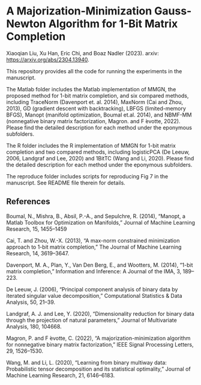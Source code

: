 
# A Majorization-Minimization Gauss-Newton Algorithm for 1-Bit Matrix Completion

Xiaoqian Liu, Xu Han, Eric Chi, and Boaz Nadler (2023). arxiv: https://arxiv.org/abs/2304.13940. 

This repository provides all the code for running the experiments in the manuscript.  

The Matlab folder includes the Matlab implementation of MMGN, the proposed method for 1-bit matrix completion, and six compared methods, including TraceNorm (Davenport et. al. 2014), MaxNorm (Cai and Zhou, 2013), GD (gradient descent with backtracking), LBFGS (limited-memory BFGS), Manopt (manifold optimization, Boumal et.al. 2014), and NBMF-MM (nonnegative binary matrix factorization, Magron. and F ́evotte, 2022). Please find the detailed description for each method under the eponymous subfolders. 

The R folder includes the R implementation of MMGN for 1-bit matrix completion and two compared methods, including logisticPCA (De Leeuw, 2006, Landgraf and Lee, 2020) and 1BitTC (Wang and Li, 2020). Please find the detailed description for each method under the eponymous subfolders. 

The reproduce folder includes scripts for reproducing Fig 7 in the manuscript. See README file therein for details.

## References

Boumal, N., Mishra, B., Absil, P.-A., and Sepulchre, R. (2014), “Manopt, a Matlab Toolbox for Optimization on Manifolds,” Journal of Machine Learning Research, 15, 1455–1459

Cai, T. and Zhou, W.-X. (2013), “A max-norm constrained minimization approach to 1-bit matrix completion,” The Journal of Machine Learning Research, 14, 3619–3647.

Davenport, M. A., Plan, Y., Van Den Berg, E., and Wootters, M. (2014), “1-bit matrix completion,” Information and Inference: A Journal of the IMA, 3, 189–223.

De Leeuw, J. (2006), “Principal component analysis of binary data by iterated singular value decomposition,” Computational Statistics \& Data Analysis, 50, 21–39.

Landgraf, A. J. and Lee, Y. (2020), “Dimensionality reduction for binary data through the projection of natural parameters,” Journal of Multivariate Analysis, 180, 104668.

Magron, P. and F ́evotte, C. (2022), “A majorization-minimization algorithm for nonnegative binary matrix factorization,” IEEE Signal Processing Letters, 29, 1526–1530.

Wang, M. and Li, L. (2020), “Learning from binary multiway data: Probabilistic tensor decomposition and its statistical optimality,” Journal of Machine Learning Research, 21, 6146–6183.
